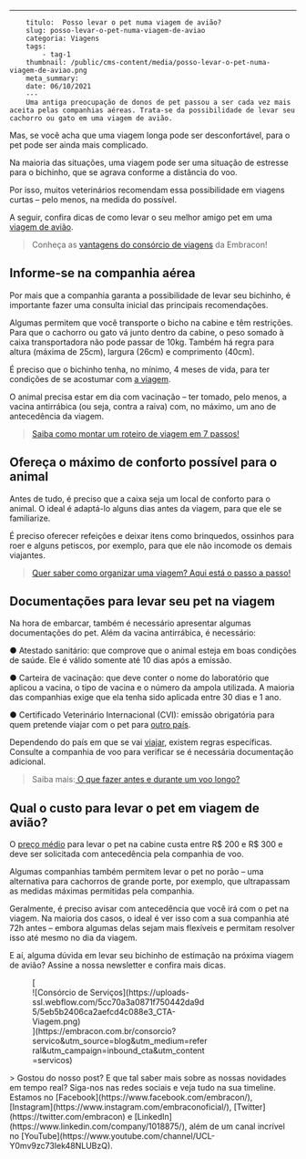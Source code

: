 ---
        titulo:  Posso levar o pet numa viagem de avião?
        slug: posso-levar-o-pet-numa-viagem-de-aviao
        categoria: Viagens
        tags:
            - tag-1
        thumbnail: /public/cms-content/media/posso-levar-o-pet-numa-viagem-de-aviao.png
        meta_summary: 
        date: 06/10/2021
        ---
        Uma antiga preocupação de donos de pet passou a ser cada vez mais aceita pelas companhias aéreas. Trata-se da possibilidade de levar seu cachorro ou gato em uma viagem de avião.

Mas, se você acha que uma viagem longa pode ser desconfortável, para o pet pode ser ainda mais complicado.

Na maioria das situações, uma viagem pode ser uma situação de estresse para o bichinho, que se agrava conforme a distância do voo.

Por isso, muitos veterinários recomendam essa possibilidade em viagens curtas – pelo menos, na medida do possível.

A seguir, confira dicas de como levar o seu melhor amigo pet em uma [viagem de avião](https://www.embracon.com.br/blog/4-dicas-na-hora-de-comprar-passagens-aereas).

> Conheça as [vantagens do consórcio de viagens](https://www.embracon.com.br/blog/consorcio-de-viagens-embracon-vantagens) da Embracon!

Informe-se na companhia aérea
-----------------------------

Por mais que a companhia garanta a possibilidade de levar seu bichinho, é importante fazer uma consulta inicial das principais recomendações.

Algumas permitem que você transporte o bicho na cabine e têm restrições. Para que o cachorro ou gato vá junto dentro da cabine, o peso somado à caixa transportadora não pode passar de 10kg. Também há regra para altura (máxima de 25cm), largura (26cm) e comprimento (40cm).

É preciso que o bichinho tenha, no mínimo, 4 meses de vida, para ter condições de se acostumar com [a viagem](https://www.embracon.com.br/blog/saiba-como-montar-um-roteiro-de-viagem-em-7-passos).

O animal precisa estar em dia com vacinação – ter tomado, pelo menos, a vacina antirrábica (ou seja, contra a raiva) com, no máximo, um ano de antecedência da viagem.

> [Saiba como montar um roteiro de viagem em 7 passos!](https://www.embracon.com.br/blog/saiba-como-montar-um-roteiro-de-viagem-em-7-passos)

Ofereça o máximo de conforto possível para o animal
---------------------------------------------------

Antes de tudo, é preciso que a caixa seja um local de conforto para o animal. O ideal é adaptá-lo alguns dias antes da viagem, para que ele se familiarize.

É preciso oferecer refeições e deixar itens como brinquedos, ossinhos para roer e alguns petiscos, por exemplo, para que ele não incomode os demais viajantes.

> [Quer saber como organizar uma viagem? Aqui está o passo a passo!](https://www.embracon.com.br/blog/quer-saber-como-organizar-uma-viagem-aqui-esta-o-passo-a-passo)

Documentações para levar seu pet na viagem
------------------------------------------

Na hora de embarcar, também é necessário apresentar algumas documentações do pet. Além da vacina antirrábica, é necessário:

● Atestado sanitário: que comprove que o animal esteja em boas condições de saúde. Ele é válido somente até 10 dias após a emissão.

● Carteira de vacinação: que deve conter o nome do laboratório que aplicou a vacina, o tipo de vacina e o número da ampola utilizada. A maioria das companhias exige que ela tenha sido aplicada entre 30 dias e 1 ano.

● Certificado Veterinário Internacional (CVI): emissão obrigatória para quem pretende viajar com o pet para [outro país](https://www.embracon.com.br/blog/viajar-para-a-austria-4-razoes-para-visitar-o-pais).

Dependendo do país em que se vai [viajar](https://www.embracon.com.br/blog/5-dicas-para-economizar-e-viajar-na-alta-temporada), existem regras específicas. Consulte a companhia de voo para verificar se é necessária documentação adicional.

> Saiba mais:[ O que fazer antes e durante um voo longo?](https://www.embracon.com.br/blog/saiba-o-que-fazer-antes-e-durante-um-voo-longo)

Qual o custo para levar o pet em viagem de avião?
-------------------------------------------------

O [preço médio](https://www.embracon.com.br/blog/7-dicas-de-como-economizar-na-passagem-de-aviao) para levar o pet na cabine custa entre R$ 200 e R$ 300 e deve ser solicitada com antecedência pela companhia de voo.

Algumas companhias também permitem levar o pet no porão – uma alternativa para cachorros de grande porte, por exemplo, que ultrapassam as medidas máximas permitidas pela companhia.

Geralmente, é preciso avisar com antecedência que você irá com o pet na viagem. Na maioria dos casos, o ideal é ver isso com a sua companhia até 72h antes – embora algumas delas sejam mais flexíveis e permitam resolver isso até mesmo no dia da viagem.

E aí, alguma dúvida em levar seu bichinho de estimação na próxima viagem de avião? Assine a nossa newsletter e confira mais dicas.

<figure class="w-richtext-figure-type-image w-richtext-align-center" style="max-width:310px">[<div>![Consórcio de Serviços](https://uploads-ssl.webflow.com/5cc70a3a0871f750442da9d5/5eb5b2406ca2aefcd4c088e3_CTA-Viagem.png)</div>](https://embracon.com.br/consorcio?servico&utm_source=blog&utm_medium=referral&utm_campaign=inbound_cta&utm_content=servicos)</figure>> Gostou do nosso post? E que tal saber mais sobre as nossas novidades em tempo real? Siga-nos nas redes sociais e veja tudo na sua timeline. Estamos no [Facebook](https://www.facebook.com/embracon/), [Instagram](https://www.instagram.com/embraconoficial/), [Twitter](https://twitter.com/embracon) e [LinkedIn](https://www.linkedin.com/company/1018875/), além de um canal incrível no [YouTube](https://www.youtube.com/channel/UCL-Y0mv9zc73Iek48NLUBzQ).

‍
        